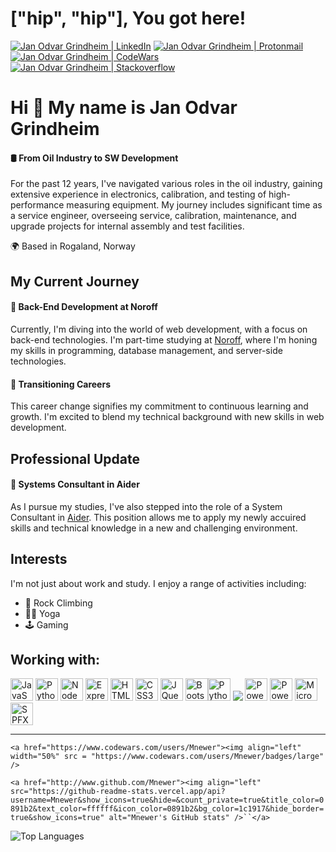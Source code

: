 # ["hip", "hip"], You got here!

<td valign="top"><a href="https://www.linkedin.com/in/jan-odvar-grindheim-90583352/"><img src="https://img.shields.io/badge/LinkedIn-0077B5?style=for-the-badge&logo=linkedin&logoColor=white" alt="Jan Odvar Grindheim | LinkedIn"/></a></td>

<td valign="top" size="120">
<a href="mailto:jocodes@proton.me"><img src="https://img.shields.io/badge/ProtonMail-8B89CC?style=for-the-badge&logo=protonmail&logoColor=white" alt="Jan Odvar Grindheim | Protonmail"/></a></td>

<td valign="top"><a href="https://www.codewars.com/users/Mnewer"><img src="https://img.shields.io/badge/Codewars-B1361E?style=for-the-badge&logo=codewars&logoColor=grey" alt="Jan Odvar Grindheim | CodeWars"/></a></td>

<td valign="top" size="120">
<a href="https://stackoverflow.com/users/14577927/jan-odvar-grindheim"><img src="https://img.shields.io/badge/-Stackoverflow-FE7A16?style=for-the-badge&logo=stack-overflow&logoColor=white" alt="Jan Odvar Grindheim | Stackoverflow"/></a></td>

Hi 👋 My name is Jan Odvar Grindheim
====================================

#### 🛢️ From Oil Industry to SW Development

For the past 12 years, I've navigated various roles in the oil industry, gaining extensive experience in electronics, calibration, and testing of high-performance measuring equipment. My journey includes significant time as a service engineer, overseeing service, calibration, maintenance, and upgrade projects for internal assembly and test facilities.

🌍 Based in Rogaland, Norway

## My Current Journey

#### 🧠 Back-End Development at Noroff

Currently, I'm diving into the world of web development, with a focus on back-end technologies. I'm part-time studying at [Noroff](https://www.noroff.no/en/studies/vocational-school/back-end-development), where I'm honing my skills in programming, database management, and server-side technologies.

#### 🚀 Transitioning Careers

This career change signifies my commitment to continuous learning and growth. I'm excited to blend my technical background with new skills in web development.

## Professional Update

#### 💼 Systems Consultant in Aider

As I pursue my studies, I've also stepped into the role of a System Consultant in [Aider](https://aider.no/#). This position allows me to apply my newly accuired skills and technical knowledge in a new and challenging environment.

## Interests

I'm not just about work and study. I enjoy a range of activities including:

* 🧗 Rock Climbing
* 🧘‍♂️ Yoga
* 🕹️ Gaming

## Working with:

<p align="left">
<a href="https://developer.mozilla.org/en-US/docs/Web/JavaScript" target="_blank" rel="noreferrer"><img src="https://raw.githubusercontent.com/danielcranney/readme-generator/main/public/icons/skills/javascript-colored.svg" width="36" height="36" alt="JavaScript" /></a>
<a href="https://www.python.org/" target="_blank" rel="noreferrer"><img src="https://raw.githubusercontent.com/danielcranney/readme-generator/main/public/icons/skills/python-colored.svg" width="36" height="36" alt="Python" /></a>
<a href="https://nodejs.org/en/" target="_blank" rel="noreferrer"><img src="https://raw.githubusercontent.com/danielcranney/readme-generator/main/public/icons/skills/nodejs-colored.svg" width="36" height="36" alt="NodeJS" /></a>
            <a href="https://expressjs.com/" target="_blank" rel="noreferrer"><img src="https://raw.githubusercontent.com/danielcranney/readme-generator/main/public/icons/skills/express-colored.svg" width="36" height="36" alt="Express" /></a>
<a href="https://developer.mozilla.org/en-US/docs/Glossary/HTML5" target="_blank" rel="noreferrer"><img src="https://raw.githubusercontent.com/danielcranney/readme-generator/main/public/icons/skills/html5-colored.svg" width="36" height="36" alt="HTML5" /></a>
<a href="https://www.w3.org/TR/CSS/#css" target="_blank" rel="noreferrer"><img src="https://raw.githubusercontent.com/danielcranney/readme-generator/main/public/icons/skills/css3-colored.svg" width="36" height="36" alt="CSS3" /></a>
<a href="https://jquery.com/" target="_blank" rel="noreferrer"><img src="https://raw.githubusercontent.com/danielcranney/readme-generator/main/public/icons/skills/jquery-colored.svg" width="36" height="36" alt="JQuery" /></a>
<a href="https://getbootstrap.com/" target="_blank" rel="noreferrer"><img src="https://raw.githubusercontent.com/danielcranney/readme-generator/main/public/icons/skills/bootstrap-colored.svg" width="36" height="36" alt="Bootstrap" /></a><a href="https://www.python.org/" target="_blank" rel="noreferrer"><img src="URL_TO_PYTHON_ICON" width="36" height="36" alt="Python" /></a>
<a href="https://powerbi.microsoft.com/" target="_blank" rel="noreferrer"><img src="https://www.microsoft.com/content/dam/microsoft/final/en-us/microsoft-brand/icons/Hero_BPI_icon1.png" /></a>
<a href="https://flow.microsoft.com/" target="_blank" rel="noreferrer"><img src="URL_TO_POWERAUTOMATE_ICON" width="36" height="36" alt="PowerAutomate" /></a>
<a href="https://powerapps.microsoft.com/" target="_blank" rel="noreferrer"><img src="https://www.microsoft.com/content/dam/microsoft/final/en-us/microsoft-product-and-services/power-platform/Microsoft_Power_Platform_Icons_PowerApps.svg" width="36" height="36" alt="PowerApps" /></a>
<a href="https://flow.microsoft.com/" target="_blank" rel="noreferrer"><img src="URL_TO_MICROSOFT_FLOWS_ICON" width="36" height="36" alt="Microsoft Flows" /></a>
<a href="https://docs.microsoft.com/en-us/sharepoint/dev/spfx/sharepoint-framework-overview" target="_blank" rel="noreferrer"><img src="URL_TO_SPFX_ICON" width="36" height="36" alt="SPFX" /></a>
</p>

---

`<a href="https://www.codewars.com/users/Mnewer"><img align="left" width="50%" src = "https://www.codewars.com/users/Mnewer/badges/large" />`

`<a href="http://www.github.com/Mnewer"><img align="left" src="https://github-readme-stats.vercel.app/api?username=Mnewer&show_icons=true&hide=&count_private=true&title_color=0891b2&text_color=ffffff&icon_color=0891b2&bg_color=1c1917&hide_border=true&show_icons=true" alt="Mnewer's GitHub stats" />``</a>`

<a href="https://github.com/Mnewer" align="left"><img align="left" src="https://github-readme-stats.vercel.app/api/top-langs/?username=Mnewer&langs_count=10&title_color=0891b2&text_color=ffffff&icon_color=0891b2&bg_color=1c1917&hide_border=true&locale=en&custom_title=Top%20%Languages" alt="Top Languages" /></a>
